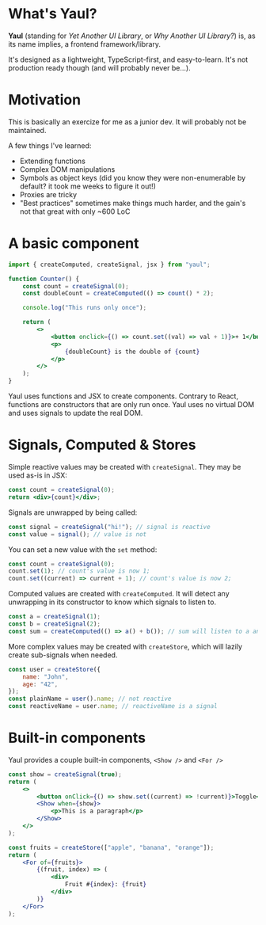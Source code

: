# What's Yaul?

**Yaul** (standing for _Yet Another UI Library_, or _Why Another UI Library?_) is, as its name implies, a frontend framework/library.

It's designed as a lightweight, TypeScript-first, and easy-to-learn. It's not production ready though (and will probably never be...).

# Motivation

This is basically an exercize for me as a junior dev. It will probably not be maintained.

A few things I've learned:

- Extending functions
- Complex DOM manipulations
- Symbols as object keys (did you know they were non-enumerable by default? it took me weeks to figure it out!)
- Proxies are tricky
- "Best practices" sometimes make things much harder, and the gain's not that great with only ~600 LoC

# A basic component

```jsx
import { createComputed, createSignal, jsx } from "yaul";

function Counter() {
	const count = createSignal(0);
	const doubleCount = createComputed(() => count() * 2);

	console.log("This runs only once");

	return (
		<>
			<button onclick={() => count.set((val) => val + 1)}>+ 1</button>
			<p>
				{doubleCount} is the double of {count}
			</p>
		</>
	);
}
```

Yaul uses functions and JSX to create components. Contrary to React, functions are constructors that are only run once. Yaul uses no virtual DOM and uses signals to update the real DOM.

# Signals, Computed & Stores

Simple reactive values may be created with `createSignal`. They may be used as-is in JSX:

```jsx
const count = createSignal(0);
return <div>{count}</div>;
```

Signals are unwrapped by being called:

```js
const signal = createSignal("hi!"); // signal is reactive
const value = signal(); // value is not
```

You can set a new value with the `set` method:

```js
const count = createSignal(0);
count.set(1); // count's value is now 1;
count.set((current) => current + 1); // count's value is now 2;
```

Computed values are created with `createComputed`. It will detect any unwrapping in its constructor to know which signals to listen to.

```js
const a = createSignal(1);
const b = createSignal(2);
const sum = createComputed(() => a() + b()); // sum will listen to a and b changes
```

More complex values may be created with `createStore`, which will lazily create sub-signals when needed.

```js
const user = createStore({
	name: "John",
	age: "42",
});
const plainName = user().name; // not reactive
const reactiveName = user.name; // reactiveName is a signal
```

# Built-in components

Yaul provides a couple built-in components, `<Show />` and `<For />`

```jsx
const show = createSignal(true);
return (
	<>
		<button onClick={() => show.set((current) => !current)}>Toggle</button>
		<Show when={show}>
			<p>This is a paragraph</p>
		</Show>
	</>
);
```

```jsx
const fruits = createStore(["apple", "banana", "orange"]);
return (
	<For of={fruits}>
		{(fruit, index) => (
			<div>
				Fruit #{index}: {fruit}
			</div>
		)}
	</For>
);
```
